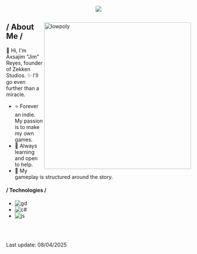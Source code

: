 <p align = center ><img src="https://i.imgur.com/1uV1NUY.png"></p>

<div>

<img align="right" width="400" alt="lowpoly" src="https://i.imgur.com/dwNSlv1.png"/>

<h2> / About Me / </h2>

🌻 Hi, I'm Axsajim "Jim" Reyes, founder of Zekken Studios.
✨ I'll go even further than a miracle.

- ⭐ Forever an indie. My passion is to make my own games. 
- 🎲 Always learning and open to help.
- 🌷 My gameplay is structured around the story.

<h4> / Technologies / </h4>

- <img src = "https://img.shields.io/badge/Godot%20Engine-478CBF?logo=godotengine&logoColor=fff&style=flat" alt = "gd" />
- <img src = "https://img.shields.io/badge/c%23-%23239120.svg?style=for-the-badge&logo=c-sharp&logoColor=white" alt = "c#" />
- <img src = "https://img.shields.io/badge/JavaScript-323330?style=for-the-badge&logo=javascript&logoColor=F7DF1E" alt = "js" />

<br></br>

</div>

Last update: 08/04/2025
